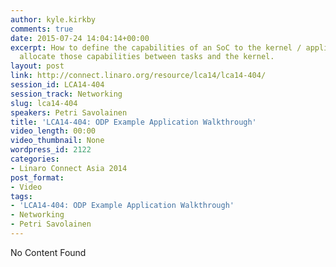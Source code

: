 ```yaml
---
author: kyle.kirkby
comments: true
date: 2015-07-24 14:04:14+00:00
excerpt: How to define the capabilities of an SoC to the kernel / application and
  allocate those capabilities between tasks and the kernel.
layout: post
link: http://connect.linaro.org/resource/lca14/lca14-404/
session_id: LCA14-404
session_track: Networking
slug: lca14-404
speakers: Petri Savolainen
title: 'LCA14-404: ODP Example Application Walkthrough'
video_length: 00:00
video_thumbnail: None
wordpress_id: 2122
categories:
- Linaro Connect Asia 2014
post_format:
- Video
tags:
- 'LCA14-404: ODP Example Application Walkthrough'
- Networking
- Petri Savolainen
---
```


No Content Found

